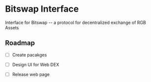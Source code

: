 # Bitswap Interface

Interface for Bitswap -- a protocol for decentralized exchange of RGB Assets

## Roadmap

- [ ] Create pacakges
- [ ] Design UI for Web DEX
- [ ] Release web page


